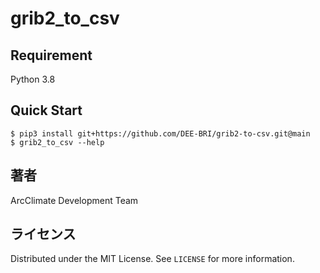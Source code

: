 # grib2_to_csv

## Requirement
Python 3.8

## Quick Start

```
$ pip3 install git+https://github.com/DEE-BRI/grib2-to-csv.git@main
$ grib2_to_csv --help
```

## 著者

ArcClimate Development Team

## ライセンス

Distributed under the MIT License. See `LICENSE` for more information.